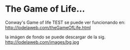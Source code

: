 The Game of Life...
===================

Conway's Game of life TEST
se puede ver funcionando en:
http://lodelaweb.com/theGameOfLife.html

la imágen de fondo se puede descargar de la sig.
http://lodelaweb.com/images/bg.jpg


